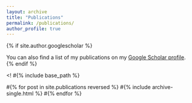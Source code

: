 ```yaml
---
layout: archive
title: "Publications"
permalink: /publications/
author_profile: true
---
```



{% if site.author.googlescholar %}
  <div class="wordwrap">You can also find a list of my publications on my <a href="{{site.author.googlescholar}}">Google Scholar profile</a>.</div>
{% endif %}


<!
#{% include base_path %}

#{% for post in site.publications reversed %}
  #{% include archive-single.html %}
#{% endfor %}
>
